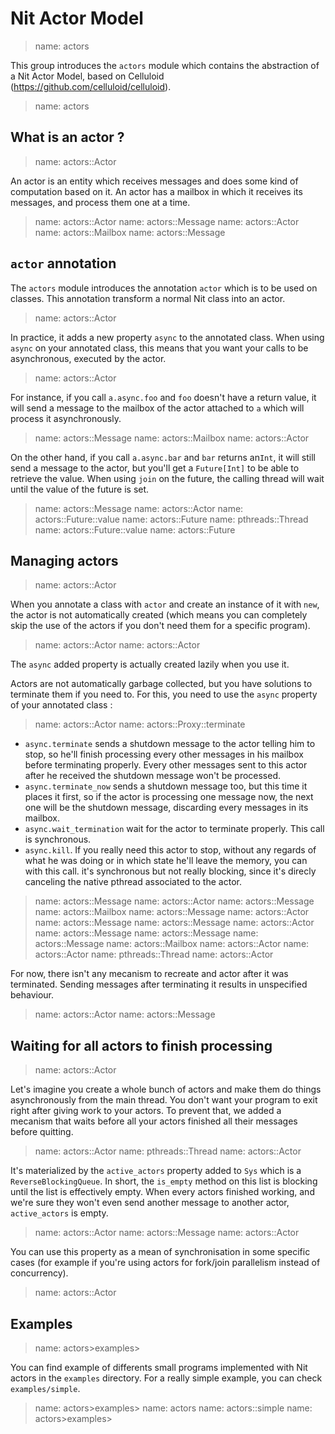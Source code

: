 # Nit Actor Model

> name: actors

This group introduces the `actors` module which contains the abstraction of a Nit Actor Model,
based on Celluloid (https://github.com/celluloid/celluloid).

> name: actors

## What is an actor ?

> name: actors::Actor

An actor is an entity which receives messages and does some kind of computation based on it.
An actor has a mailbox in which it receives its messages, and process them one at a time.

> name: actors::Actor
> name: actors::Message
> name: actors::Actor
> name: actors::Mailbox
> name: actors::Message

## `actor` annotation

The `actors` module introduces the annotation `actor` which is to be used on classes.
This annotation transform a normal Nit class into an actor.

> name: actors::Actor

In practice, it adds a new property `async` to the annotated class.
When using `async` on your annotated class, this means that you want your calls to be asynchronous,
executed by the actor.

> name: actors::Actor

For instance, if you call `a.async.foo` and `foo` doesn't have a return value, it will send
a message to the mailbox of the actor attached to `a` which will process it asynchronously.

> name: actors::Message
> name: actors::Mailbox
> name: actors::Actor

On the other hand, if you call `a.async.bar` and `bar` returns an`Int`, it will still send
a message to the actor, but you'll get a `Future[Int]` to be able to retrieve the value.
When using `join` on the future, the calling thread will wait until the value of the future is set.

> name: actors::Message
> name: actors::Actor
> name: actors::Future::value
> name: actors::Future
> name: pthreads::Thread
> name: actors::Future::value
> name: actors::Future

## Managing actors

> name: actors::Actor

When you annotate a class with `actor` and create an instance of it with `new`, the actor is not
automatically created (which means you can completely skip the use of the actors if you
don't need them for a specific program).

> name: actors::Actor
> name: actors::Actor

The `async` added property is actually created lazily when you use it.

Actors are not automatically garbage collected, but you have solutions to terminate them
if you need to. For this, you need to use the `async` property of your annotated class :

> name: actors::Actor
> name: actors::Proxy::terminate

* `async.terminate` sends a shutdown message to the actor telling him to stop, so he'll finish
  processing every other messages in his mailbox before terminating properly. Every other messages sent
  to this actor after he received the shutdown message won't be processed.
* `async.terminate_now` sends a shutdown message too, but this time it places it first, so
  if the actor is processing one message now, the next one will be the shutdown message, discarding
  every messages in its mailbox.
* `async.wait_termination` wait for the actor to terminate properly. This call is synchronous.
* `async.kill`. If you really need this actor to stop, without any regards of what he was doing
  or in which state he'll leave the memory, you can with this call. it's synchronous but not really
  blocking, since it's direcly canceling the native pthread associated to the actor.

> name: actors::Message
> name: actors::Actor
> name: actors::Message
> name: actors::Mailbox
> name: actors::Message
> name: actors::Actor
> name: actors::Message
> name: actors::Message
> name: actors::Actor
> name: actors::Message
> name: actors::Message
> name: actors::Message
> name: actors::Mailbox
> name: actors::Actor
> name: actors::Actor
> name: pthreads::Thread
> name: actors::Actor

For now, there isn't any mecanism to recreate and actor after it was terminated.
Sending messages after terminating it results in unspecified behaviour.

> name: actors::Actor
> name: actors::Message

## Waiting for all actors to finish processing

> name: actors::Actor

Let's imagine you create a whole bunch of actors and make them do things asynchronously from the main thread.
You don't want your program to exit right after giving work to your actors.
To prevent that, we added a mecanism that waits before all your actors finished all their messages
before quitting.

> name: actors::Actor
> name: pthreads::Thread
> name: actors::Actor

It's materialized by the `active_actors` property added to `Sys` which is a `ReverseBlockingQueue`.
In short, the `is_empty` method on this list is blocking until the list is effectively empty.
When every actors finished working, and we're sure they won't even send another message to another
actor, `active_actors` is empty.

> name: actors::Actor
> name: actors::Message
> name: actors::Actor

You can use this property as a mean of synchronisation in some specific cases (for example if you're
using actors for fork/join parallelism instead of concurrency).

> name: actors::Actor

## Examples

> name: actors>examples>

You can find example of differents small programs implemented with Nit actors in the `examples`
directory. For a really simple example, you can check `examples/simple`.

> name: actors>examples>
> name: actors
> name: actors::simple
> name: actors>examples>

